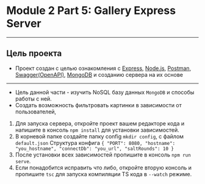 # Module 2 Part 5: Gallery Express Server

___

## Цель проекта

 - Проект создан с целью ознакомления с [Express](https://expressjs.com), [Node.js](https://nodejs.org/en/), [Postman](https://www.postman.com), [Swagger(OpenAPI)](https://swagger.io), [MongoDB](https://www.mongodb.com/) и созданию сервера на их основе

___

 - Цель данной части - изучить NoSQL базу данных `MongoDB` и способы работы с ней.
 - Создать возможность фильтровать картинки в зависимости от пользователей, 
 
 1. Для запуска сервера, откройте проект вашем редакторе кода и напишите в консоль `npm install` для установки зависимостей.
 2. В корневой папке создайте папку config `mkdir config`, с файлом `default.json`
    Структура конфига 
``{ "PORT": 8080, "hostname": "you_hostname", "connectDb": "you_url", "saltRounds": 10 }``
 3. После установки всех зависимостей пропишите в консоль `npm run serve`.
 4. Если понадобится исправить что либо, откройте вторую консоль и пропишите `tsc` для запуска компиляции TS кода в `--watch` режиме.
